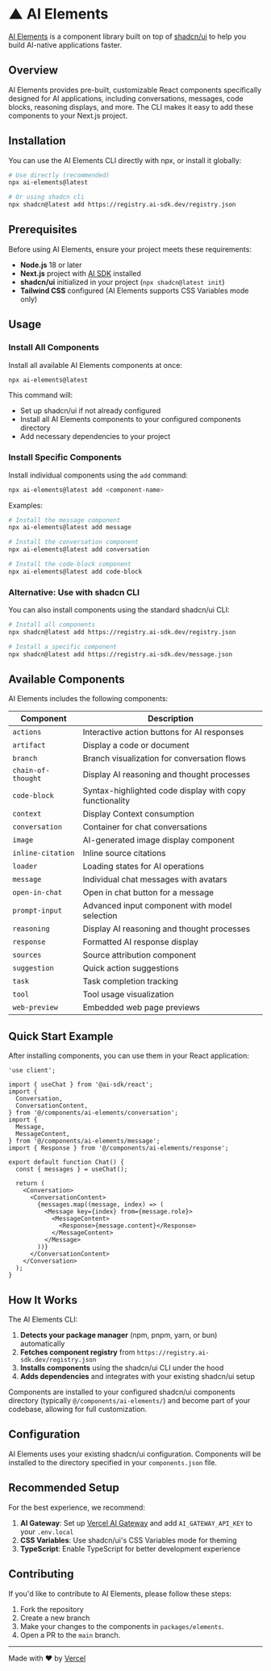 # ▲ AI Elements

[AI Elements](https://ai-sdk.dev/elements) is a component library built on top of [shadcn/ui](https://ui.shadcn.com/) to help you build AI-native applications faster.

## Overview

AI Elements provides pre-built, customizable React components specifically designed for AI applications, including conversations, messages, code blocks, reasoning displays, and more. The CLI makes it easy to add these components to your Next.js project.

## Installation

You can use the AI Elements CLI directly with npx, or install it globally:

```bash
# Use directly (recommended)
npx ai-elements@latest

# Or using shadcn cli
npx shadcn@latest add https://registry.ai-sdk.dev/registry.json
```

## Prerequisites

Before using AI Elements, ensure your project meets these requirements:

- **Node.js** 18 or later
- **Next.js** project with [AI SDK](https://ai-sdk.dev/) installed
- **shadcn/ui** initialized in your project (`npx shadcn@latest init`)
- **Tailwind CSS** configured (AI Elements supports CSS Variables mode only)

## Usage

### Install All Components

Install all available AI Elements components at once:

```bash
npx ai-elements@latest
```

This command will:
- Set up shadcn/ui if not already configured
- Install all AI Elements components to your configured components directory
- Add necessary dependencies to your project

### Install Specific Components

Install individual components using the `add` command:

```bash
npx ai-elements@latest add <component-name>
```

Examples:
```bash
# Install the message component
npx ai-elements@latest add message

# Install the conversation component
npx ai-elements@latest add conversation

# Install the code-block component
npx ai-elements@latest add code-block
```

### Alternative: Use with shadcn CLI

You can also install components using the standard shadcn/ui CLI:

```bash
# Install all components
npx shadcn@latest add https://registry.ai-sdk.dev/registry.json

# Install a specific component
npx shadcn@latest add https://registry.ai-sdk.dev/message.json
```

## Available Components

AI Elements includes the following components:

| Component                  | Description                                             |
| -------------------------- | ------------------------------------------------------- |
| `actions`                  | Interactive action buttons for AI responses             |
| `artifact`                 | Display a code or document                              |
| `branch`                   | Branch visualization for conversation flows             |
| `chain-of-thought`         | Display AI reasoning and thought processes              |
| `code-block`               | Syntax-highlighted code display with copy functionality |
| `context`                  | Display Context consumption                             |
| `conversation`             | Container for chat conversations                        |
| `image`                    | AI-generated image display component                    |
| `inline-citation`          | Inline source citations                                 |
| `loader`                   | Loading states for AI operations                        |
| `message`                  | Individual chat messages with avatars                   |
| `open-in-chat`             | Open in chat button for a message                       |
| `prompt-input`             | Advanced input component with model selection           |
| `reasoning`                | Display AI reasoning and thought processes              |
| `response`                 | Formatted AI response display                           |
| `sources`                  | Source attribution component                            |
| `suggestion`               | Quick action suggestions                                |
| `task`                     | Task completion tracking                                |
| `tool`                     | Tool usage visualization                                |
| `web-preview`              | Embedded web page previews                              |

## Quick Start Example

After installing components, you can use them in your React application:

```tsx
'use client';

import { useChat } from '@ai-sdk/react';
import {
  Conversation,
  ConversationContent,
} from '@/components/ai-elements/conversation';
import {
  Message,
  MessageContent,
} from '@/components/ai-elements/message';
import { Response } from '@/components/ai-elements/response';

export default function Chat() {
  const { messages } = useChat();

  return (
    <Conversation>
      <ConversationContent>
        {messages.map((message, index) => (
          <Message key={index} from={message.role}>
            <MessageContent>
              <Response>{message.content}</Response>
            </MessageContent>
          </Message>
        ))}
      </ConversationContent>
    </Conversation>
  );
}
```

## How It Works

The AI Elements CLI:

1. **Detects your package manager** (npm, pnpm, yarn, or bun) automatically
2. **Fetches component registry** from `https://registry.ai-sdk.dev/registry.json`
3. **Installs components** using the shadcn/ui CLI under the hood
4. **Adds dependencies** and integrates with your existing shadcn/ui setup

Components are installed to your configured shadcn/ui components directory (typically `@/components/ai-elements/`) and become part of your codebase, allowing for full customization.

## Configuration

AI Elements uses your existing shadcn/ui configuration. Components will be installed to the directory specified in your `components.json` file.

## Recommended Setup

For the best experience, we recommend:

1. **AI Gateway**: Set up [Vercel AI Gateway](https://vercel.com/docs/ai-gateway) and add `AI_GATEWAY_API_KEY` to your `.env.local`
2. **CSS Variables**: Use shadcn/ui's CSS Variables mode for theming
3. **TypeScript**: Enable TypeScript for better development experience

## Contributing

If you'd like to contribute to AI Elements, please follow these steps:

1. Fork the repository
2. Create a new branch
3. Make your changes to the components in `packages/elements`.
4. Open a PR to the `main` branch.

---

Made with ❤️ by [Vercel](https://vercel.com)
